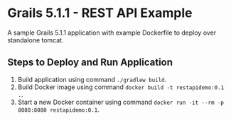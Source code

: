 # Grails 5.1.1 - REST API Example

A sample Grails 5.1.1 application with example Dockerfile to deploy over standalone tomcat.

## Steps to Deploy and Run Application

1. Build application using command `./gradlew build`. 
2. Build Docker image using command `docker build -t restapidemo:0.1 .`.
3. Start a new Docker container using command `docker run -it --rm -p 8080:8080 restapidemo:0.1`.

